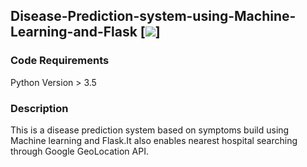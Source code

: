 ## Disease-Prediction-system-using-Machine-Learning-and-Flask [![](https://img.shields.io/github/license/sourcerer-io/hall-of-fame.svg?colorB=ff0000)]  
### Code Requirements
Python Version > 3.5

### Description
This is a disease prediction system based on symptoms build using Machine learning and Flask.It also enables nearest hospital searching through Google GeoLocation API.


```
